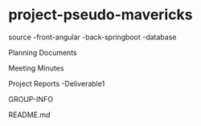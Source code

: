# project-pseudo-mavericks



source
  -front-angular
  -back-springboot
  -database

Planning Documents

Meeting Minutes

Project Reports
  -Deliverable1

GROUP-INFO

README.md
